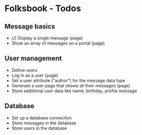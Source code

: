 # Folksbook - Todos
## Message basics
* (/) Display a single message (page)
* Show an array of messages on a portal (page)
## User management
* Define users
* Log in as a user (page)
* Set a user attribute ("author") for the message data type
* Generate a user page that shows all their messages (page)
* Store additional user data like name, birthday, profile message
## Database
* Set up a database connection
* Store messages in the database
* Store users in the database
